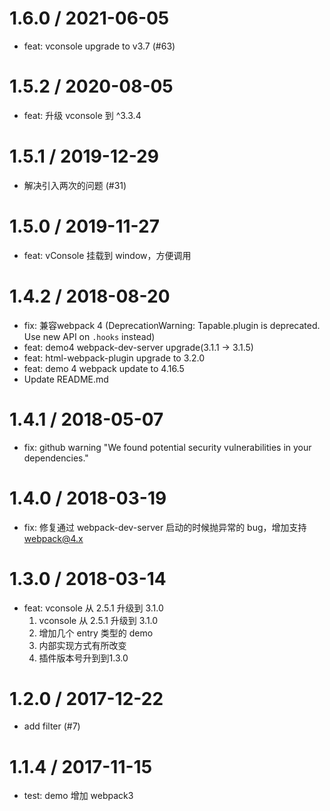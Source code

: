 
1.6.0 / 2021-06-05
==================

  * feat: vconsole upgrade to v3.7 (#63)

1.5.2 / 2020-08-05
==================

  * feat: 升级 vconsole 到 ^3.3.4

1.5.1 / 2019-12-29
==================

  * 解决引入两次的问题 (#31)

1.5.0 / 2019-11-27
==================

  * feat: vConsole 挂载到 window，方便调用

1.4.2 / 2018-08-20
==================

  * fix: 兼容webpack 4 (DeprecationWarning: Tapable.plugin is deprecated. Use new API on `.hooks` instead)
  * feat: demo4 webpack-dev-server upgrade(3.1.1 -> 3.1.5)
  * feat: html-webpack-plugin upgrade to 3.2.0
  * feat: demo 4 webpack update to 4.16.5
  * Update README.md

1.4.1 / 2018-05-07
==================

  * fix: github warning "We found potential security vulnerabilities in your dependencies."

1.4.0 / 2018-03-19
==================

  * fix: 修复通过 webpack-dev-server 启动的时候抛异常的 bug，增加支持 webpack@4.x

1.3.0 / 2018-03-14
==================

  * feat: vconsole 从 2.5.1 升级到 3.1.0
	1. vconsole 从 2.5.1 升级到 3.1.0
	2. 增加几个 entry 类型的 demo
	3. 内部实现方式有所改变
	4. 插件版本号升到到1.3.0

1.2.0 / 2017-12-22
==================

  * add filter (#7)

1.1.4 / 2017-11-15
==================

 * test: demo 增加 webpack3
